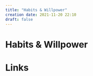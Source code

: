 ```yaml
---
title: "Habits & Willpower"
creation date: 2021-11-20 22:10
draft: false
---
```

# Habits & Willpower

# Links
